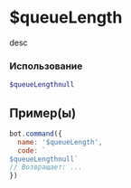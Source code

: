 # $queueLength
desc
### Использование
```php
$queueLengthnull
```

## Пример(ы)

```javascript
bot.command({
  name: '$queueLength',
  code: `
$queueLengthnull`
// Возвращает: ...
})
```